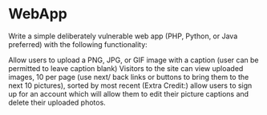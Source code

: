 # WebApp

Write a simple deliberately vulnerable web app (PHP, Python, or Java preferred) with the following functionality:

Allow users to upload a PNG, JPG, or GIF image with a caption (user can be permitted to leave caption blank)
Visitors to the site can view uploaded images, 10 per page (use next/ back links or buttons to bring them to the next 10 pictures), sorted by most recent
(Extra Credit:) allow users to sign up for an account which will allow them to edit their picture captions and delete their uploaded photos. 
